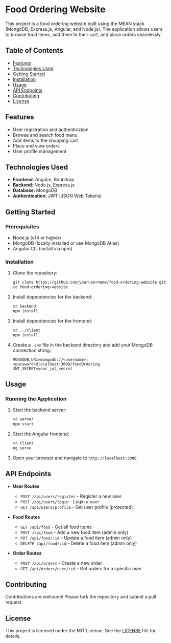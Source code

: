 
# Food Ordering Website

This project is a food ordering website built using the MEAN stack (MongoDB, Express.js, Angular, and Node.js). The application allows users to browse food items, add them to their cart, and place orders seamlessly.

## Table of Contents

- [Features](#features)
- [Technologies Used](#technologies-used)
- [Getting Started](#getting-started)
- [Installation](#installation)
- [Usage](#usage)
- [API Endpoints](#api-endpoints)
- [Contributing](#contributing)
- [License](#license)

## Features

- User registration and authentication
- Browse and search food menu
- Add items to the shopping cart
- Place and view orders
- User profile management

## Technologies Used

- **Frontend**: Angular, Bootstrap
- **Backend**: Node.js, Express.js
- **Database**: MongoDB
- **Authentication**: JWT (JSON Web Tokens)

## Getting Started

### Prerequisites

- Node.js (v14 or higher)
- MongoDB (locally installed or use MongoDB Atlas)
- Angular CLI (install via npm)

### Installation

1. Clone the repository:

   ```bash
   git clone https://github.com/yourusername/food-ordering-website.git
   cd food-ordering-website
   ```

2. Install dependencies for the backend:

   ```bash
   cd backend
   npm install
   ```

3. Install dependencies for the frontend:

   ```bash
   cd ../client
   npm install
   ```

4. Create a `.env` file in the backend directory and add your MongoDB connection string:

   ```
   MONGODB_URI=mongodb://<username>:<password>@localhost:3000/foodOrdering
   JWT_SECRET=your_jwt_secret
   ```

## Usage

### Running the Application

1. Start the backend server:

   ```bash
   cd server
   npm start
   ```

2. Start the Angular frontend:

   ```bash
   cd client
   ng serve
   ```

3. Open your browser and navigate to `http://localhost:3000`.

## API Endpoints

- **User Routes**
  - `POST /api/users/register` - Register a new user
  - `POST /api/users/login` - Login a user
  - `GET /api/users/profile` - Get user profile (protected)

- **Food Routes**
  - `GET /api/food` - Get all food items
  - `POST /api/food` - Add a new food item (admin only)
  - `PUT /api/food/:id` - Update a food item (admin only)
  - `DELETE /api/food/:id` - Delete a food item (admin only)

- **Order Routes**
  - `POST /api/orders` - Create a new order
  - `GET /api/orders/user/:id` - Get orders for a specific user

## Contributing

Contributions are welcome! Please fork the repository and submit a pull request.

## License

This project is licensed under the MIT License. See the [LICENSE](LICENSE) file for details.
